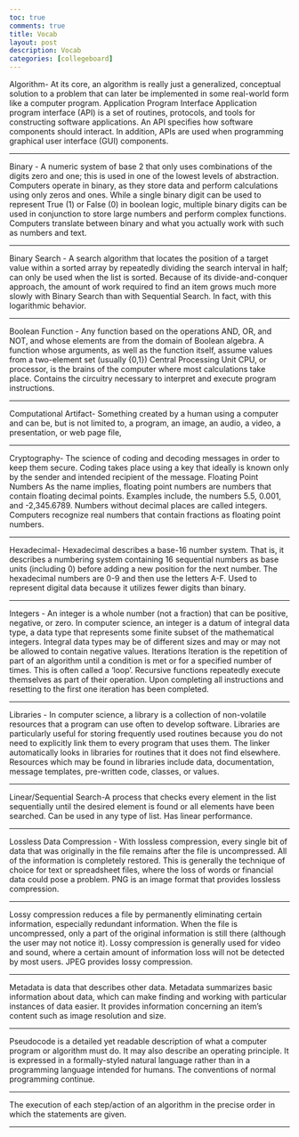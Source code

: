 ```yaml
---
toc: true
comments: true
title: Vocab
layout: post
description: Vocab
categories: [collegeboard]
---
```


Algorithm- At its core, an algorithm is really just a generalized, conceptual solution to a problem that can later be implemented in some real-world form like a computer program.
Application Program Interface	Application program interface (API) is a set of routines, protocols, and tools for constructing software applications. An API specifies how software components should interact. In addition, APIs are used when programming graphical user interface (GUI) components.
<hr>
Binary - 
A numeric system of base 2 that only uses combinations of the digits zero and one; this is used in one of the lowest levels of abstraction. Computers operate in binary, as they store data and perform calculations using only zeros and ones. While a single binary digit can be used to represent True (1) or False (0) in boolean logic, multiple binary digits can be used in conjunction to store large numbers and perform complex functions. Computers translate between binary and what you actually work with such as numbers and text.
<hr>
Binary Search -	A search algorithm that locates the position of a target value within a sorted array by repeatedly dividing the search interval in half; can only be used when the list is sorted. Because of its divide-and-conquer approach, the amount of work required to find an item grows much more slowly with Binary Search than with Sequential Search. In fact, with this logarithmic behavior.
<hr>
Boolean Function -	Any function based on the operations AND, OR, and NOT, and whose elements are from the domain of Boolean algebra. A function whose arguments, as well as the function itself, assume values from a two-element set (usually {0,1})
Central Processing Unit	CPU, or processor, is the brains of the computer where most calculations take place. Contains the circuitry necessary to interpret and execute program instructions.
<hr>
Computational Artifact- Something created by a human using a computer and can be, but is not limited to, a program, an image, an audio, a video, a presentation, or web page file,
<hr>
Cryptography- The science of coding and decoding messages in order to keep them secure. Coding takes place using a key that ideally is known only by the sender and intended recipient of the message.
Floating Point Numbers	As the name implies, floating point numbers are numbers that contain floating decimal points. Examples include, the numbers 5.5, 0.001, and -2,345.6789. Numbers without decimal places are called integers. Computers recognize real numbers that contain fractions as floating point numbers.
<hr>
Hexadecimal-	Hexadecimal describes a base-16 number system. That is, it describes a numbering system containing 16 sequential numbers as base units (including 0) before adding a new position for the next number. The hexadecimal numbers are 0-9 and then use the letters A-F. Used to represent digital data because it utilizes fewer digits than binary.
<hr>
Integers -	An integer is a whole number (not a fraction) that can be positive, negative, or zero. In computer science, an integer is a datum of integral data type, a data type that represents some finite subset of the mathematical integers. Integral data types may be of different sizes and may or may not be allowed to contain negative values.
Iterations	Iteration is the repetition of part of an algorithm until a condition is met or for a specified number of times. This is often called a ‘loop’. Recursive functions repeatedly execute themselves as part of their operation. Upon completing all instructions and resetting to the first one iteration has been completed.
<hr>
Libraries -	In computer science, a library is a collection of non-volatile resources that a program can use often to develop software. Libraries are particularly useful for storing frequently used routines because you do not need to explicitly link them to every program that uses them. The linker automatically looks in libraries for routines that it does not find elsewhere. Resources which may be found in libraries include data, documentation, message templates, pre-written code, classes, or values.
<hr>
Linear/Sequential Search-A process that checks every element in the list sequentially until the desired element is found or all elements have been searched. Can be used in any type of list. Has linear performance.
<hr>
Lossless Data Compression -	With lossless compression, every single bit of data that was originally in the file remains after the file is uncompressed. All of the information is completely restored. This is generally the technique of choice for text or spreadsheet files, where the loss of words or financial data could pose a problem. PNG is an image format that provides lossless compression.
<hr>
Lossy compression reduces a file by permanently eliminating certain information, especially redundant information. When the file is uncompressed, only a part of the original information is still there (although the user may not notice it). Lossy compression is generally used for video and sound, where a certain amount of information loss will not be detected by most users. JPEG provides lossy compression.
<hr>
Metadata is data that describes other data. Metadata summarizes basic information about data, which can make finding and working with particular instances of data easier. It provides information concerning an item’s content such as image resolution and size.
<hr>
Pseudocode is a detailed yet readable description of what a computer program or algorithm must do. It may also describe an operating principle. It is expressed in a formally-styled natural language rather than in a programming language intended for humans. The conventions of normal programming continue.
<hr>
The execution of each step/action of an algorithm in the precise order in which the statements are given.
<hr>